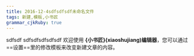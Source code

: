 ```yaml
---
title: 2016-12-4sdfsdfsdf未命名文件 
tags: 新建,模板,小书匠
grammar_cjkRuby: true
---
```


sdfsdf
sdfsdfsdfsdfsdf
欢迎使用 **{小书匠}(xiaoshujiang)编辑器**，您可以通过==设置==里的修改模板来改变新建文章的内容。